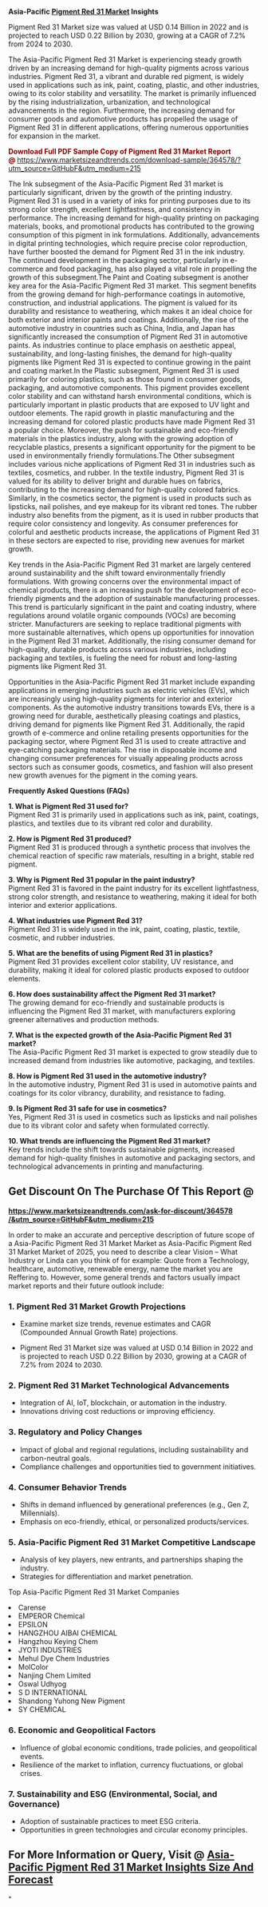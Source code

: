 <p><strong>Asia-Pacific&nbsp;<a href=""https://www.marketsizeandtrends.com/download-sample/364578/&amp;utm_source=GitHubF&amp;utm_medium=215"">Pigment Red 31 Market</a> Insights</strong></p><p>Pigment Red 31 Market size was valued at USD 0.14 Billion in 2022 and is projected to reach USD 0.22 Billion by 2030, growing at a CAGR of 7.2% from 2024 to 2030.</p><p><p>The Asia-Pacific Pigment Red 31 Market is experiencing steady growth driven by an increasing demand for high-quality pigments across various industries. Pigment Red 31, a vibrant and durable red pigment, is widely used in applications such as ink, paint, coating, plastic, and other industries, owing to its color stability and versatility. The market is primarily influenced by the rising industrialization, urbanization, and technological advancements in the region. Furthermore, the increasing demand for consumer goods and automotive products has propelled the usage of Pigment Red 31 in different applications, offering numerous opportunities for expansion in the market.</p><p><p><strong><span style="color: #800000;">Download Full PDF Sample Copy of Pigment Red 31 Market Report @</span>&nbsp;</strong><a href="https://www.marketsizeandtrends.com/download-sample/364578/?utm_source=GitHubF&amp;utm_medium=215" target="_blank">https://www.marketsizeandtrends.com/download-sample/364578/?utm_source=GitHubF&amp;utm_medium=215</a></p></p><p>The Ink subsegment of the Asia-Pacific Pigment Red 31 market is particularly significant, driven by the growth of the printing industry. Pigment Red 31 is used in a variety of inks for printing purposes due to its strong color strength, excellent lightfastness, and consistency in performance. The increasing demand for high-quality printing on packaging materials, books, and promotional products has contributed to the growing consumption of this pigment in ink formulations. Additionally, advancements in digital printing technologies, which require precise color reproduction, have further boosted the demand for Pigment Red 31 in the ink industry. The continued development in the packaging sector, particularly in e-commerce and food packaging, has also played a vital role in propelling the growth of this subsegment.The Paint and Coating subsegment is another key area for the Asia-Pacific Pigment Red 31 market. This segment benefits from the growing demand for high-performance coatings in automotive, construction, and industrial applications. The pigment is valued for its durability and resistance to weathering, which makes it an ideal choice for both exterior and interior paints and coatings. Additionally, the rise of the automotive industry in countries such as China, India, and Japan has significantly increased the consumption of Pigment Red 31 in automotive paints. As industries continue to place emphasis on aesthetic appeal, sustainability, and long-lasting finishes, the demand for high-quality pigments like Pigment Red 31 is expected to continue growing in the paint and coating market.In the Plastic subsegment, Pigment Red 31 is used primarily for coloring plastics, such as those found in consumer goods, packaging, and automotive components. This pigment provides excellent color stability and can withstand harsh environmental conditions, which is particularly important in plastic products that are exposed to UV light and outdoor elements. The rapid growth in plastic manufacturing and the increasing demand for colored plastic products have made Pigment Red 31 a popular choice. Moreover, the push for sustainable and eco-friendly materials in the plastics industry, along with the growing adoption of recyclable plastics, presents a significant opportunity for the pigment to be used in environmentally friendly formulations.The Other subsegment includes various niche applications of Pigment Red 31 in industries such as textiles, cosmetics, and rubber. In the textile industry, Pigment Red 31 is valued for its ability to deliver bright and durable hues on fabrics, contributing to the increasing demand for high-quality colored fabrics. Similarly, in the cosmetics sector, the pigment is used in products such as lipsticks, nail polishes, and eye makeup for its vibrant red tones. The rubber industry also benefits from the pigment, as it is used in rubber products that require color consistency and longevity. As consumer preferences for colorful and aesthetic products increase, the applications of Pigment Red 31 in these sectors are expected to rise, providing new avenues for market growth.<p>Key trends in the Asia-Pacific Pigment Red 31 market are largely centered around sustainability and the shift toward environmentally friendly formulations. With growing concerns over the environmental impact of chemical products, there is an increasing push for the development of eco-friendly pigments and the adoption of sustainable manufacturing processes. This trend is particularly significant in the paint and coating industry, where regulations around volatile organic compounds (VOCs) are becoming stricter. Manufacturers are seeking to replace traditional pigments with more sustainable alternatives, which opens up opportunities for innovation in the Pigment Red 31 market. Additionally, the rising consumer demand for high-quality, durable products across various industries, including packaging and textiles, is fueling the need for robust and long-lasting pigments like Pigment Red 31.</p><p>Opportunities in the Asia-Pacific Pigment Red 31 market include expanding applications in emerging industries such as electric vehicles (EVs), which are increasingly using high-quality pigments for interior and exterior components. As the automotive industry transitions towards EVs, there is a growing need for durable, aesthetically pleasing coatings and plastics, driving demand for pigments like Pigment Red 31. Additionally, the rapid growth of e-commerce and online retailing presents opportunities for the packaging sector, where Pigment Red 31 is used to create attractive and eye-catching packaging materials. The rise in disposable income and changing consumer preferences for visually appealing products across sectors such as consumer goods, cosmetics, and fashion will also present new growth avenues for the pigment in the coming years.</p><p><b>Frequently Asked Questions (FAQs)</b></p><p><b>1. What is Pigment Red 31 used for?</b><br> Pigment Red 31 is primarily used in applications such as ink, paint, coatings, plastics, and textiles due to its vibrant red color and durability.</p><p><b>2. How is Pigment Red 31 produced?</b><br> Pigment Red 31 is produced through a synthetic process that involves the chemical reaction of specific raw materials, resulting in a bright, stable red pigment.</p><p><b>3. Why is Pigment Red 31 popular in the paint industry?</b><br> Pigment Red 31 is favored in the paint industry for its excellent lightfastness, strong color strength, and resistance to weathering, making it ideal for both interior and exterior applications.</p><p><b>4. What industries use Pigment Red 31?</b><br> Pigment Red 31 is widely used in the ink, paint, coating, plastic, textile, cosmetic, and rubber industries.</p><p><b>5. What are the benefits of using Pigment Red 31 in plastics?</b><br> Pigment Red 31 provides excellent color stability, UV resistance, and durability, making it ideal for colored plastic products exposed to outdoor elements.</p><p><b>6. How does sustainability affect the Pigment Red 31 market?</b><br> The growing demand for eco-friendly and sustainable products is influencing the Pigment Red 31 market, with manufacturers exploring greener alternatives and production methods.</p><p><b>7. What is the expected growth of the Asia-Pacific Pigment Red 31 market?</b><br> The Asia-Pacific Pigment Red 31 market is expected to grow steadily due to increased demand from industries like automotive, packaging, and textiles.</p><p><b>8. How is Pigment Red 31 used in the automotive industry?</b><br> In the automotive industry, Pigment Red 31 is used in automotive paints and coatings for its color vibrancy, durability, and resistance to fading.</p><p><b>9. Is Pigment Red 31 safe for use in cosmetics?</b><br> Yes, Pigment Red 31 is used in cosmetics such as lipsticks and nail polishes due to its vibrant color and safety when formulated correctly.</p><p><b>10. What trends are influencing the Pigment Red 31 market?</b><br> Key trends include the shift towards sustainable pigments, increased demand for high-quality finishes in automotive and packaging sectors, and technological advancements in printing and manufacturing.</p></p><h2><strong>Get Discount On The Purchase Of This Report @&nbsp;</strong></h2><p><strong><a href=""https://www.marketsizeandtrends.com/ask-for-discount/364578/&amp;utm_source=GitHubF&amp;utm_medium=215"" target=""_blank"">https://www.marketsizeandtrends.com/ask-for-discount/364578<br />/&amp;utm_source=GitHubF&amp;utm_medium=215</a></strong></p><p>In order to make an accurate and perceptive description of future scope of a Asia-Pacific&nbsp;Pigment Red 31 Market Market as Asia-Pacific&nbsp;Pigment Red 31 Market Market of 2025, you need to describe a clear Vision &ndash; What Industry or Linda can you think of for example: Quote from a Technology, healthcare, automotive, renewable energy, name the market you are Reffering to. However, some general trends and factors usually impact market reports and their future outlook include:</p><h3>1.&nbsp;<strong>Pigment Red 31 Market Growth Projections</strong></h3><ul><li>Examine market size trends, revenue estimates and CAGR (Compounded Annual Growth Rate) projections.</li><li><p>Pigment Red 31 Market size was valued at USD 0.14 Billion in 2022 and is projected to reach USD 0.22 Billion by 2030, growing at a CAGR of 7.2% from 2024 to 2030.</p></li></ul><h3>2.&nbsp;<strong>Pigment Red 31 Market Technological Advancements</strong></h3><ul><li>Integration of AI, IoT, blockchain, or automation in the industry.</li><li>Innovations driving cost reductions or improving efficiency.</li></ul><h3>3.&nbsp;<strong>Regulatory and Policy Changes</strong></h3><ul><li>Impact of global and regional regulations, including sustainability and carbon-neutral goals.</li><li>Compliance challenges and opportunities tied to government initiatives.</li></ul><h3>4.&nbsp;<strong>Consumer Behavior Trends</strong></h3><ul><li>Shifts in demand influenced by generational preferences (e.g., Gen Z, Millennials).</li><li>Emphasis on eco-friendly, ethical, or personalized products/services.</li></ul><h3>5.&nbsp;<strong>Asia-Pacific Pigment Red 31 Market Competitive Landscape</strong></h3><ul><li>Analysis of key players, new entrants, and partnerships shaping the industry.</li><li>Strategies for differentiation and market penetration.</li></ul><p data-pm-slice=""1 1 []"">Top Asia-Pacific Pigment Red 31 Market Companies</p><div data-test-id=""""><p><li>Carense</li><li> EMPEROR Chemical</li><li> EPSILON</li><li> HANGZHOU AIBAI CHEMICAL</li><li> Hangzhou Keying Chem</li><li> JYOTI INDUSTRIES</li><li> Mehul Dye Chem Industries</li><li> MolColor</li><li> Nanjing Chem Limited</li><li> Oswal Udhyog</li><li> S D INTERNATIONAL</li><li> Shandong Yuhong New Pigment</li><li> SY CHEMICAL</li></p></div><h3>6.&nbsp;<strong>Economic and Geopolitical Factors</strong></h3><ul><li>Influence of global economic conditions, trade policies, and geopolitical events.</li><li>Resilience of the market to inflation, currency fluctuations, or global crises.</li></ul><h3>7.&nbsp;<strong>Sustainability and ESG (Environmental, Social, and Governance)</strong></h3><ul><li>Adoption of sustainable practices to meet ESG criteria.</li><li>Opportunities in green technologies and circular economy principles.</li></ul><h2><strong>For More Information or Query, Visit @&nbsp;</strong><a href=""https://www.verifiedmarketreports.com/product/pigment-red-31-market/"" target=""_blank"">Asia-Pacific Pigment Red 31 Market Insights Size And Forecast</a></h2>"

